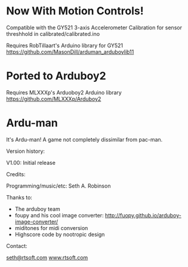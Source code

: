 # Now With Motion Controls!

Compatible with the GY521 3-axis Accelerometer
Calibration for sensor threshhold in calibrated/calibrated.ino

Requires RobTillaart's Arduino library for GY521 https://github.com/MasonDill/arduman_arduboylib11

# Ported to Arduboy2

Requires MLXXXp's Arduoboy2 Arduino library https://github.com/MLXXXp/Arduboy2

# Ardu-man

It's Ardu-man!  A game not completely dissimilar from pac-man.

Version history:

V1.00:  Initial release

Credits:

Programming/music/etc:  Seth A. Robinson

Thanks to:

- The arduboy team
- foupy and his cool image converter: http://fuopy.github.io/arduboy-image-converter/
- miditones for midi conversion
- Highscore code by nootropic design

Contact:

seth@rtsoft.com
www.rtsoft.com